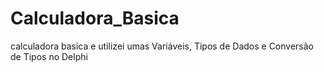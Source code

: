 # Calculadora_Basica
 calculadora basica e utilizei umas Variáveis, Tipos de Dados e Conversão de Tipos no Delphi
